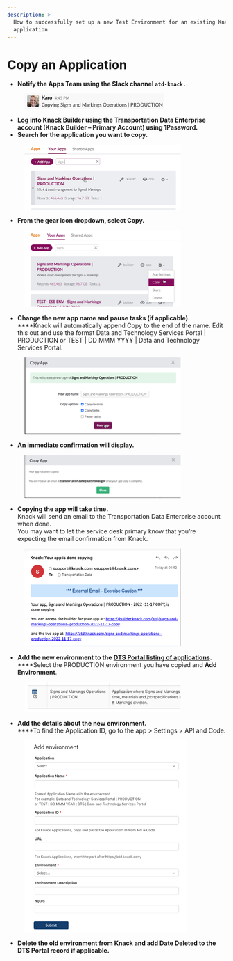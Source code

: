 ```yaml
---
description: >-
  How to successfully set up a new Test Environment for an existing Knack
  application
---
```


# Copy an Application

* **Notify the Apps Team using the Slack channel `atd-knack.`**

<figure><img src="../.gitbook/assets/1_CopyApp (1).png" alt=""><figcaption></figcaption></figure>

* &#x20;**Log into Knack Builder using the Transportation Data Enterprise account (Knack Builder – Primary Account) using 1Password.**
* **Search for the application you want to copy.**

<figure><img src="../.gitbook/assets/3_CopyApp.png" alt=""><figcaption></figcaption></figure>

* **From the gear icon dropdown, select Copy.**

<figure><img src="../.gitbook/assets/4_CoptApp.png" alt=""><figcaption></figcaption></figure>

* **Change the new app name and pause tasks (if applicable).**\
  ****Knack will automatically append Copy to the end of the name. Edit this out and use the format Data and Technology Services Portal | PRODUCTION or TEST | DD MMM YYYY | Data and Technology Services Portal.

<figure><img src="../.gitbook/assets/5_CopyApp.png" alt=""><figcaption></figcaption></figure>

* **An immediate confirmation will display.**&#x20;

<figure><img src="../.gitbook/assets/6_CopyApp.png" alt=""><figcaption></figcaption></figure>

* **Copying the app will take time.** \
  Knack will send an email to the Transportation Data Enterprise account when done.\
  You may want to let the service desk primary know that you’re expecting the email confirmation from Knack.

<figure><img src="../.gitbook/assets/7_CopyApp.png" alt=""><figcaption></figcaption></figure>

* **Add the new environment to the** [**DTS Portal listing of applications**](https://atd.knack.com/dts#applications)**.**  \
  ****Select the PRODUCTION environment you have copied and **Add Environment**. &#x20;

<figure><img src="../.gitbook/assets/8_CopyApp.png" alt=""><figcaption></figcaption></figure>

* **Add the details about the new environment.**\
  ****To find the Application ID, go to the app > Settings > API and Code.

<figure><img src="../.gitbook/assets/9_CopyApp.png" alt=""><figcaption></figcaption></figure>

* **Delete the old environment from Knack and add Date Deleted to the DTS Portal record if applicable.**
